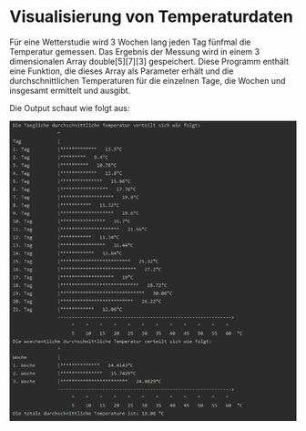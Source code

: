# Visualisierung von Temperaturdaten

Für eine Wetterstudie wird 3 Wochen lang jeden Tag fünfmal die Temperatur gemessen. Das Ergebnis der Messung wird in einem 3 dimensionalen Array double[5][7][3] gespeichert. Diese Programm enthält eine Funktion, die dieses Array als Parameter erhält und die durchschnittlichen Temperaturen für die einzelnen Tage, die Wochen und insgesamt ermittelt und ausgibt.

Die Output schaut wie folgt aus:

![output](/output.png)